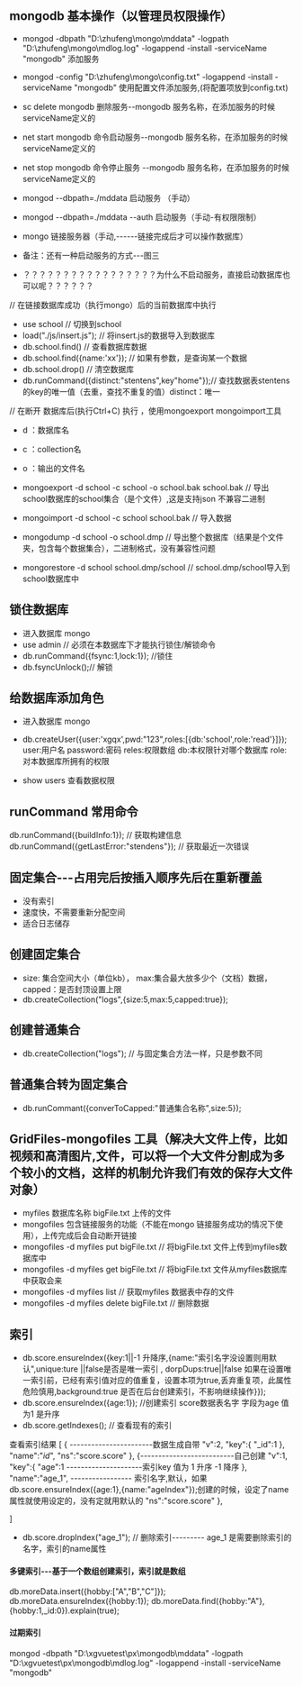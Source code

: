 ## mongodb 基本操作（以管理员权限操作）

- mongod -dbpath "D:\zhufeng\mongo\mddata" -logpath "D:\zhufeng\mongo\mdlog.log" -logappend  -install -serviceName "mongodb"     添加服务
- mongod -config "D:\zhufeng\mongo\config.txt" -logappend  -install -serviceName "mongodb"  使用配置文件添加服务,(将配置项放到config.txt)
- sc delete mongodb   删除服务--mongodb 服务名称，在添加服务的时候serviceName定义的
- net start mongodb  命令启动服务--mongodb 服务名称，在添加服务的时候serviceName定义的
- net stop mongodb  命令停止服务  --mongodb 服务名称，在添加服务的时候serviceName定义的
- mongod --dbpath=./mddata 启动服务 （手动）
- mongod --dbpath=./mddata --auth  启动服务（手动-有权限限制）
- mongo 链接服务器（手动,------链接完成后才可以操作数据库）
- 备注：还有一种启动服务的方式---图三

- ？？？？？？？？？？？？？？？？？为什么不启动服务，直接启动数据库也可以呢？？？？？？

// 在链接数据库成功（执行mongo）后的当前数据库中执行
- use school // 切换到school
- load("./js/insert.js"); // 将insert.js的数据导入到数据库
- db.school.find()   // 查看数据库数据 
- db.school.find({name:'xx'});  // 如果有参数，是查询某一个数据
- db.school.drop()   // 清空数据库
- db.runCommand({distinct:"stentens",key"home"});// 查找数据表stentens的key的唯一值（去重，查找不重复的值）distinct：唯一


// 在断开 数据库后(执行Ctrl+C) 执行 ，使用mongoexport  mongoimport工具
 - d ：数据库名
 - c ：collection名
 - o ：输出的文件名
 - mongoexport -d school -c school -o school.bak school.bak  // 导出school数据库的school集合（是个文件）,这是支持json 不兼容二进制
 - mongoimport -d school -c school school.bak // 导入数据        



- mongodump -d school -o school.dmp   // 导出整个数据库（结果是个文件夹，包含每个数据集合），二进制格式，没有兼容性问题
- mongorestore -d school school.dmp/school   // school.dmp/school导入到school数据库中


##   锁住数据库
- 进入数据库  mongo
- use admin // 必须在本数据库下才能执行锁住/解锁命令
- db.runCommand({fsync:1,lock:1}); //锁住
- db.fsyncUnlock();// 解锁

## 给数据库添加角色
- 进入数据库  mongo
- db.createUser({user:'xgqx',pwd:"123",roles:[{db:'school',role:'read'}]});
  user:用户名
  password:密码
  reles:权限数组
       db:本权限针对哪个数据库
       role:对本数据库所拥有的权限

- show users 查看数据权限


## runCommand 常用命令
db.runCommand({buildInfo:1}); // 获取构建信息
db.runCommand({getLastError:"stendens"}); // 获取最近一次错误


## 固定集合---占用完后按插入顺序先后在重新覆盖
- 没有索引
- 速度快，不需要重新分配空间
- 适合日志储存

## 创建固定集合
- size: 集合空间大小（单位kb），  max:集合最大放多少个（文档）数据， capped：是否封顶设置上限
- db.createCollection("logs",{size:5,max:5,capped:true});

## 创建普通集合
- db.createCollection("logs"); // 与固定集合方法一样，只是参数不同

## 普通集合转为固定集合
- db.runCommant({converToCapped:"普通集合名称",size:5});


## GridFiles-mongofiles 工具（解决大文件上传，比如视频和高清图片,文件，可以将一个大文件分割成为多个较小的文档，这样的机制允许我们有效的保存大文件对象）
- myfiles 数据库名称  bigFile.txt 上传的文件
- mongofiles 包含链接服务的功能（不能在mongo 链接服务成功的情况下使用），上传完成后会自动断开链接
- mongofiles -d myfiles put bigFile.txt  // 将bigFile.txt 文件上传到myfiles数据库中
- mongofiles -d myfiles get bigFile.txt // 将bigFile.txt 文件从myfiles数据库中获取会来
- mongofiles -d myfiles list // 获取myfiles 数据表中存的文件
- mongofiles -d myfiles delete bigFile.txt // 删除数据


## 索引
- db.score.ensureIndex({key:1||-1 升降序,{name:"索引名字没设置则用默认",unique:ture ||false是否是唯一索引  , dorpDups:true||false 如果在设置唯一索引前，已经有索引值对应的值重复，设置本项为true,丢弃重复项，此属性危险慎用,background:true 是否在后台创建索引，不影响继续操作}});
- db.score.ensureIndex({age:1});    //创建索引 score数据表名字  字段为age  值为1 是升序
- db.score.getIndexes(); // 查看现有的索引

查看索引结果
[
  { -----------------------数据生成自带
    "v":2,
    "key":{
      "_id":1
    },
    "name":"_id_",
    "ns":"score.score"
  },
  {--------------------------自己创建
    "v":1,
    "key":{
      "age":1   ---------------------索引key  值为 1 升序  -1 降序
    },
    "name":"age_1", ----------------- 索引名字,默认，如果db.score.ensureIndex({age:1},{name:"ageIndex"});创建的时候，设定了name属性就使用设定的，没有定就用默认的
    "ns":"score.score"
  },

]


- db.score.dropIndex("age_1");   // 删除索引--------- age_1  是需要删除索引的名字，索引的name属性

#### 多键索引---基于一个数组创建索引，索引就是数组
db.moreData.insert({hobby:["A","B","C"]});
db.moreData.ensureIndex({hobby:1});
db.moreData.find({hobby:"A"},{hobby:1,_id:0}).explain(true);


#### 过期索引







mongod -dbpath "D:\xgvuetest\px\mongodb\mddata" -logpath "D:\xgvuetest\px\mongodb\mdlog.log" -logappend  -install -serviceName "mongodb"